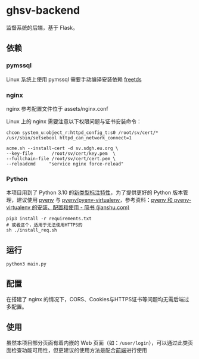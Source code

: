 # ghsv-backend

监督系统的后端，基于 Flask。

## 依赖

### pymssql

Linux 系统上使用 pymssql 需要手动编译安装依赖 [freetds](ftp://ftp.freetds.org/pub/freetds/stable/freetds-1.3.13.tar.gz)

### nginx

nginx 参考配置文件位于 assets/nginx.conf

Linux 上的 nginx 需要注意以下权限问题与证书安装命令：

```
chcon system_u:object_r:httpd_config_t:s0 /root/sv/cert/*
/usr/sbin/setsebool httpd_can_network_connect=1

acme.sh --install-cert -d sv.sdgh.eu.org \
--key-file       /root/sv/cert/key.pem  \
--fullchain-file /root/sv/cert/cert.pem \
--reloadcmd     "service nginx force-reload"
```

### Python

本项目用到了 Python 3.10 的[新类型标注特性](https://docs.python.org/zh-cn/3.10/whatsnew/3.10.html#:~:text=PEP%20604%EF%BC%8C-,%E5%85%81%E8%AE%B8%20X%20%7C%20Y%20%E5%BD%A2%E5%BC%8F%E7%9A%84%E8%81%94%E5%90%88%E7%B1%BB%E5%9E%8B%E5%86%99%E6%B3%95,-PEP%20613%EF%BC%8C%E6%98%BE)，为了提供更好的 Python 版本管理，建议使用 [pyenv](https://github.com/pyenv/pyenv) 与 [pyenv/pyenv-virtualenv](https://github.com/pyenv/pyenv-virtualenv)，参考资料：[pyenv 和 pyenv-virtualenv 的安装、配置和使用 - 简书 (jianshu.com)](https://www.jianshu.com/p/c47c225e4bb5)

```shell
pip3 install -r requirements.txt
# 或者这个，适用于无法使用HTTPS的
sh ./install_req.sh
```

## 运行

```shell
python3 main.py
```

## 配置

在搭建了 nginx 的情况下，CORS、Cookies与HTTPS证书等问题均无需后端过多配置。

## 使用

虽然本项目部分页面有着内嵌的 Web 页面（如：`/user/login`），可以通过此类页面检查功能可用性，但更建议的使用方法是配合[前端](https://github.com/sdgh-net/ghsv-frontend)进行使用
